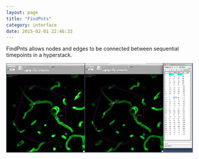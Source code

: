 ```yaml
---
layout: page
title: "FindPnts"
category: interface
date: 2015-02-01 22:46:33
---
```


FindPnts allows nodes and edges to be connected between sequential timepoints in a hyperstack.  

<IMG SRC="../images/findpnts_example.jpg" WIDTH="700">
